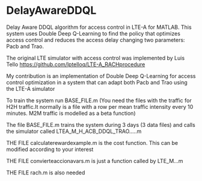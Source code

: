 # DelayAwareDDQL
Delay Aware DDQL algorithm for access control in LTE-A for MATLAB. This system uses Double Deep Q-Learning to find the policy that optimizes access control and reduces the access delay changing two parameters: Pacb and Trao.


The original LTE simulator with access control was implemented by Luis Tello https://github.com/lptelloq/LTE-A_RACHprocedure

My contribution is an implementation of Double Deep Q-Learning for access control optimization in a system that can adapt both Pacb and Trao using the LTE-A simulator


To train the system run BASE_FILE.m (You need the files with the traffic for H2H traffic.It normally is a file with a row per mean traffic intensity every 10 minutes. M2M traffic is modelled as a beta function)

The file BASE_FILE.m  trains the system during 3 days (3 data files)  and calls the simulator called LTEA_M_H_ACB_DDQL_TRAO…..m

THE FILE calculaterewardexample.m is the cost function. This can be modified according to your interest

THE FILE convierteaccionavars.m is just a function called by LTE_M…m

THE FILE rach.m is also needed


